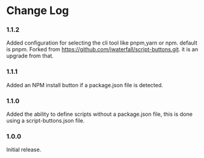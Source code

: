 # Change Log

### 1.1.2

Added configuration for selecting the cli tool like pnpm,yarn or npm. default is pnpm.
Forked from <https://github.com/jwaterfall/script-buttons.git>. it is an upgrade from that.

### 1.1.1

Added an NPM install button if a package.json file is detected.

### 1.1.0

Added the ability to define scripts without a package.json file, this is done using a script-buttons.json file.

### 1.0.0

Initial release.
